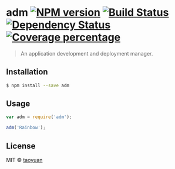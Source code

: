 # adm [![NPM version][npm-image]][npm-url] [![Build Status][travis-image]][travis-url] [![Dependency Status][daviddm-image]][daviddm-url] [![Coverage percentage][coveralls-image]][coveralls-url]
> An application development and deployment manager.

## Installation

```sh
$ npm install --save adm
```

## Usage

```js
var adm = require('adm');

adm('Rainbow');
```
## License

MIT © [taoyuan]()


[npm-image]: https://badge.fury.io/js/adm.svg
[npm-url]: https://npmjs.org/package/adm
[travis-image]: https://travis-ci.org/taoyuan/adm.svg?branch=master
[travis-url]: https://travis-ci.org/taoyuan/adm
[daviddm-image]: https://david-dm.org/taoyuan/adm.svg?theme=shields.io
[daviddm-url]: https://david-dm.org/taoyuan/adm
[coveralls-image]: https://coveralls.io/repos/taoyuan/adm/badge.svg
[coveralls-url]: https://coveralls.io/r/taoyuan/adm
